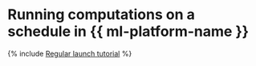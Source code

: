 # Running computations on a schedule in {{ ml-platform-name }}

{% include [Regular launch tutorial](../../_tutorials/datasphere/regular-launch.md) %}